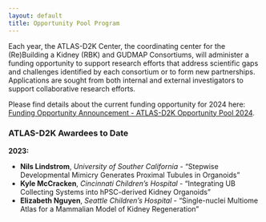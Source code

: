 ```yaml
---
layout: default
title: Opportunity Pool Program
---
```


Each year, the ATLAS-D2K Center, the coordinating center for the (Re)Building a Kidney (RBK) and GUDMAP Consortiums, will administer a funding opportunity to support research efforts that address scientific gaps and challenges identified by each consortium or to form new partnerships. Applications are sought from both internal and external investigators to support collaborative research efforts.

Please find details about the current funding opportunity for 2024 here: [Funding Opportunity Announcement - ATLAS-D2K Opportunity Pool 2024](/collaboration/op-pool/2024/).

### ATLAS-D2K Awardees to Date

**2023:**
- **Nils Lindstrom**, *University of Souther California* - “Stepwise Developmental Mimicry Generates Proximal Tubules in Organoids”
- **Kyle McCracken**, *Cincinnati Children’s Hospital* - “Integrating UB Collecting Systems into hPSC-derived Kidney Organoids”
- **Elizabeth Nguyen**, *Seattle Children’s Hospital* - “Single-nuclei Multiome Atlas for a Mammalian Model of Kidney Regeneration”
